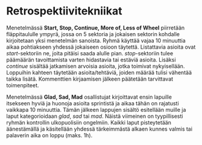 # Retrospektiivitekniikat

Menetelmässä **Start, Stop, Continue, More of, Less of Wheel** piirretään fläppitaululle ympyrä, jossa on 5 sektoria ja jokaisen sektorin kohdalle kirjoitetaan yksi menetelmän sanoista. Ryhmä käyttää vajaa 10 minuuttia aikaa pohtiakseen yhdessä jokaiseen osioon täytettä. Listattavia asioita ovat _start_-sektoriin ne, joita pitäisi saada alulle pian. _stop_-sektoriin tulee päämäärän tavoittamista varten hidastavia tai estäviä asioita. Lisäksi _continue_ sisältää jatkamisen arvoisia asioita, jotka toimivat nykyisellään. Loppuihin kahteen täytetään asioita/tehtäviä, joiden määrää tulisi vähentää taikka lisätä. Kommenttien kirjaamisen jälkeen päätetään tarvittavat toimenpiteet.

Menetelmässä **Glad, Sad, Mad** osallistujat kirjoittavat ensin lapuille itsekseen hyviä ja huonoja asioita sprintistä ja aikaa tähän on rajatusti vaikkapa 10 minuuttia. Tämän jälkeen lappujen sisältö esitellään muille ja laput kategorioidaan _glad_, _sad_ tai _mad_. Näistä viimeinen on tyypillisesti ryhmän kontrollin ulkopuolisiin ongelmiin. Kaikki laput pisteytetään äänestämällä ja käsitellään yhdessä tärkeimmästä alkaen kunnes valmis tai palaverin aika on loppu (maks. 1h).
